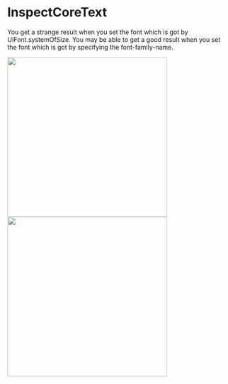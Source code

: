 InspectCoreText
===========

You get a strange result when you set the font which is got by UIFont.systemOfSize.
You may be able to get a good result when you set the font which is got by specifying the font-family-name.

<img src="https://cloud.githubusercontent.com/assets/33768/10885992/6ffb99ba-81c3-11e5-99db-8721cd3186df.png" width="360">
<img src="https://cloud.githubusercontent.com/assets/33768/10885996/76ae2aca-81c3-11e5-9718-24473542423c.png" width="360">
